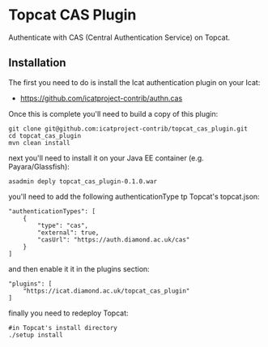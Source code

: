 
# Topcat CAS Plugin

Authenticate with CAS (Central Authentication Service) on Topcat.

## Installation

The first you need to do is install the Icat authentication plugin on your Icat:

* https://github.com/icatproject-contrib/authn.cas

Once this is complete you'll need to build a copy of this plugin:

	git clone git@github.com:icatproject-contrib/topcat_cas_plugin.git
	cd topcat_cas_plugin
	mvn clean install

next you'll need to install it on your Java EE container (e.g. Payara/Glassfish):

	asadmin deply topcat_cas_plugin-0.1.0.war

you'll need to add the following authenticationType tp Topcat's topcat.json:

	"authenticationTypes": [
		{
			"type": "cas",
			"external": true,
			"casUrl": "https://auth.diamond.ac.uk/cas"
		}
	]

and then enable it it in the plugins section:

	"plugins": [
		"https://icat.diamond.ac.uk/topcat_cas_plugin"
	]

finally you need to redeploy Topcat:

	#in Topcat's install directory
	./setup install


